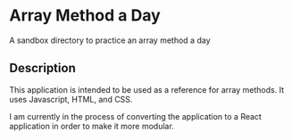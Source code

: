 # Array Method a Day
A sandbox directory to practice an array method a day

## Description 

This application is intended to be used as a reference for array methods. It uses Javascript, HTML, and CSS.

I am currently in the process of converting the application to a React application in order to make it more modular.